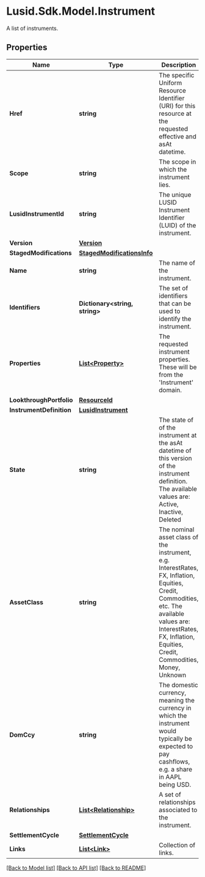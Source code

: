 # Lusid.Sdk.Model.Instrument
A list of instruments.

## Properties

Name | Type | Description | Notes
------------ | ------------- | ------------- | -------------
**Href** | **string** | The specific Uniform Resource Identifier (URI) for this resource at the requested effective and asAt datetime. | [optional] 
**Scope** | **string** | The scope in which the instrument lies. | [optional] 
**LusidInstrumentId** | **string** | The unique LUSID Instrument Identifier (LUID) of the instrument. | 
**Version** | [**Version**](Version.md) |  | 
**StagedModifications** | [**StagedModificationsInfo**](StagedModificationsInfo.md) |  | [optional] 
**Name** | **string** | The name of the instrument. | 
**Identifiers** | **Dictionary&lt;string, string&gt;** | The set of identifiers that can be used to identify the instrument. | 
**Properties** | [**List&lt;Property&gt;**](Property.md) | The requested instrument properties. These will be from the &#39;Instrument&#39; domain. | [optional] 
**LookthroughPortfolio** | [**ResourceId**](ResourceId.md) |  | [optional] 
**InstrumentDefinition** | [**LusidInstrument**](LusidInstrument.md) |  | [optional] 
**State** | **string** | The state of of the instrument at the asAt datetime of this version of the instrument definition. The available values are: Active, Inactive, Deleted | 
**AssetClass** | **string** | The nominal asset class of the instrument, e.g. InterestRates, FX, Inflation, Equities, Credit, Commodities, etc. The available values are: InterestRates, FX, Inflation, Equities, Credit, Commodities, Money, Unknown | [optional] 
**DomCcy** | **string** | The domestic currency, meaning the currency in which the instrument would typically be expected to pay cashflows, e.g. a share in AAPL being USD. | [optional] 
**Relationships** | [**List&lt;Relationship&gt;**](Relationship.md) | A set of relationships associated to the instrument. | [optional] 
**SettlementCycle** | [**SettlementCycle**](SettlementCycle.md) |  | [optional] 
**Links** | [**List&lt;Link&gt;**](Link.md) | Collection of links. | [optional] 

[[Back to Model list]](../README.md#documentation-for-models) [[Back to API list]](../README.md#documentation-for-api-endpoints) [[Back to README]](../README.md)

